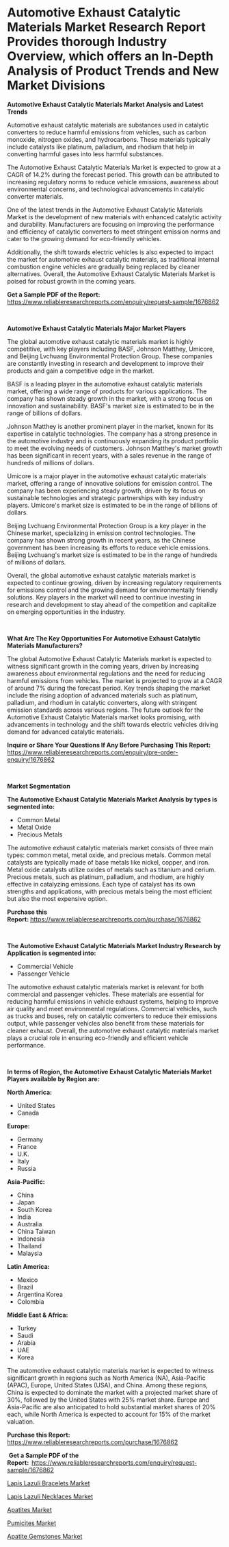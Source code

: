 <p><h1>Automotive Exhaust Catalytic Materials Market Research Report Provides thorough Industry Overview, which offers an In-Depth Analysis of Product Trends and New Market Divisions</h1></p><p><strong>Automotive Exhaust Catalytic Materials Market Analysis and Latest Trends</strong></p>
<p><p>Automotive exhaust catalytic materials are substances used in catalytic converters to reduce harmful emissions from vehicles, such as carbon monoxide, nitrogen oxides, and hydrocarbons. These materials typically include catalysts like platinum, palladium, and rhodium that help in converting harmful gases into less harmful substances.</p><p>The Automotive Exhaust Catalytic Materials Market is expected to grow at a CAGR of 14.2% during the forecast period. This growth can be attributed to increasing regulatory norms to reduce vehicle emissions, awareness about environmental concerns, and technological advancements in catalytic converter materials.</p><p>One of the latest trends in the Automotive Exhaust Catalytic Materials Market is the development of new materials with enhanced catalytic activity and durability. Manufacturers are focusing on improving the performance and efficiency of catalytic converters to meet stringent emission norms and cater to the growing demand for eco-friendly vehicles.</p><p>Additionally, the shift towards electric vehicles is also expected to impact the market for automotive exhaust catalytic materials, as traditional internal combustion engine vehicles are gradually being replaced by cleaner alternatives. Overall, the Automotive Exhaust Catalytic Materials Market is poised for robust growth in the coming years.</p></p>
<p><strong>Get a Sample PDF of the Report:&nbsp;</strong> <a href="https://www.reliableresearchreports.com/enquiry/request-sample/1676862">https://www.reliableresearchreports.com/enquiry/request-sample/1676862</a></p>
<p>&nbsp;</p>
<p><strong>Automotive Exhaust Catalytic Materials Major Market Players</strong></p>
<p><p>The global automotive exhaust catalytic materials market is highly competitive, with key players including BASF, Johnson Matthey, Umicore, and Beijing Lvchuang Environmental Protection Group. These companies are constantly investing in research and development to improve their products and gain a competitive edge in the market.</p><p>BASF is a leading player in the automotive exhaust catalytic materials market, offering a wide range of products for various applications. The company has shown steady growth in the market, with a strong focus on innovation and sustainability. BASF's market size is estimated to be in the range of billions of dollars.</p><p>Johnson Matthey is another prominent player in the market, known for its expertise in catalytic technologies. The company has a strong presence in the automotive industry and is continuously expanding its product portfolio to meet the evolving needs of customers. Johnson Matthey's market growth has been significant in recent years, with a sales revenue in the range of hundreds of millions of dollars.</p><p>Umicore is a major player in the automotive exhaust catalytic materials market, offering a range of innovative solutions for emission control. The company has been experiencing steady growth, driven by its focus on sustainable technologies and strategic partnerships with key industry players. Umicore's market size is estimated to be in the range of billions of dollars.</p><p>Beijing Lvchuang Environmental Protection Group is a key player in the Chinese market, specializing in emission control technologies. The company has shown strong growth in recent years, as the Chinese government has been increasing its efforts to reduce vehicle emissions. Beijing Lvchuang's market size is estimated to be in the range of hundreds of millions of dollars.</p><p>Overall, the global automotive exhaust catalytic materials market is expected to continue growing, driven by increasing regulatory requirements for emissions control and the growing demand for environmentally friendly solutions. Key players in the market will need to continue investing in research and development to stay ahead of the competition and capitalize on emerging opportunities in the industry.</p></p>
<p>&nbsp;</p>
<p><strong>What Are The Key Opportunities For Automotive Exhaust Catalytic Materials Manufacturers?</strong></p>
<p><p>The global Automotive Exhaust Catalytic Materials market is expected to witness significant growth in the coming years, driven by increasing awareness about environmental regulations and the need for reducing harmful emissions from vehicles. The market is projected to grow at a CAGR of around 7% during the forecast period. Key trends shaping the market include the rising adoption of advanced materials such as platinum, palladium, and rhodium in catalytic converters, along with stringent emission standards across various regions. The future outlook for the Automotive Exhaust Catalytic Materials market looks promising, with advancements in technology and the shift towards electric vehicles driving demand for advanced catalytic materials.</p></p>
<p><strong>Inquire or Share Your Questions If Any Before Purchasing This Report:</strong> <a href="https://www.reliableresearchreports.com/enquiry/pre-order-enquiry/1676862">https://www.reliableresearchreports.com/enquiry/pre-order-enquiry/1676862</a></p>
<p>&nbsp;</p>
<p><strong>Market Segmentation</strong></p>
<p><strong>The Automotive Exhaust Catalytic Materials Market Analysis by types is segmented into:</strong></p>
<p><ul><li>Common Metal</li><li>Metal Oxide</li><li>Precious Metals</li></ul></p>
<p><p>The automotive exhaust catalytic materials market consists of three main types: common metal, metal oxide, and precious metals. Common metal catalysts are typically made of base metals like nickel, copper, and iron. Metal oxide catalysts utilize oxides of metals such as titanium and cerium. Precious metals, such as platinum, palladium, and rhodium, are highly effective in catalyzing emissions. Each type of catalyst has its own strengths and applications, with precious metals being the most efficient but also the most expensive option.</p></p>
<p><strong>Purchase this Report:&nbsp;</strong><a href="https://www.reliableresearchreports.com/purchase/1676862">https://www.reliableresearchreports.com/purchase/1676862</a></p>
<p>&nbsp;</p>
<p><strong>The Automotive Exhaust Catalytic Materials Market Industry Research by Application is segmented into:</strong></p>
<p><ul><li>Commercial Vehicle</li><li>Passenger Vehicle</li></ul></p>
<p><p>The automotive exhaust catalytic materials market is relevant for both commercial and passenger vehicles. These materials are essential for reducing harmful emissions in vehicle exhaust systems, helping to improve air quality and meet environmental regulations. Commercial vehicles, such as trucks and buses, rely on catalytic converters to reduce their emissions output, while passenger vehicles also benefit from these materials for cleaner exhaust. Overall, the automotive exhaust catalytic materials market plays a crucial role in ensuring eco-friendly and efficient vehicle performance.</p></p>
<p>&nbsp;</p>
<p><strong>In terms of Region, the Automotive Exhaust Catalytic Materials Market Players available by Region are:</strong></p>
<p>
    <p> <strong> North America: </strong>
        <ul>
            <li>United States</li>
            <li>Canada</li>
        </ul>
        </p> 
    <p> <strong> Europe: </strong>
        <ul>
            <li>Germany</li>
            <li>France</li>
            <li>U.K.</li>
            <li>Italy</li>
            <li>Russia</li>
        </ul>
        </p> 
    <p> <strong> Asia-Pacific: </strong>
        <ul>
            <li>China</li>
            <li>Japan</li>
            <li>South Korea</li>
            <li>India</li>
            <li>Australia</li>
            <li>China Taiwan</li>
            <li>Indonesia</li>
            <li>Thailand</li>
            <li>Malaysia</li>
        </ul>
        </p> 
    <p> <strong> Latin America: </strong>
        <ul>
            <li>Mexico</li>
            <li>Brazil</li>
            <li>Argentina Korea</li>
            <li>Colombia</li>
        </ul>
        </p> 
    <p> <strong> Middle East & Africa: </strong>
        <ul>
            <li>Turkey</li>
            <li>Saudi</li>
            <li>Arabia</li>
            <li>UAE</li>
            <li>Korea</li>
        </ul>
    </p>
    </p>
<p><p>The automotive exhaust catalytic materials market is expected to witness significant growth in regions such as North America (NA), Asia-Pacific (APAC), Europe, United States (USA), and China. Among these regions, China is expected to dominate the market with a projected market share of 30%, followed by the United States with 25% market share. Europe and Asia-Pacific are also anticipated to hold substantial market shares of 20% each, while North America is expected to account for 15% of the market valuation.</p></p>
<p><strong>Purchase this Report: </strong><a href="https://www.reliableresearchreports.com/purchase/1676862">https://www.reliableresearchreports.com/purchase/1676862</a></p>
<p>&nbsp;<strong>Get a Sample PDF of the Report:&nbsp;&nbsp;</strong><a href="https://www.reliableresearchreports.com/enquiry/request-sample/1676862">https://www.reliableresearchreports.com/enquiry/request-sample/1676862</a></p>
<p><strong></strong></p>
<p><p><a href="https://medium.com/@aleenstokes34346/lapis-lazuli-bracelets-market-size-and-market-trends-complete-industry-overview-2024-to-2031-92ecd810abc5">Lapis Lazuli Bracelets Market</a></p><p><a href="https://medium.com/@aleenstokes34346/lapis-lazuli-necklaces-market-analysis-its-cagr-market-segmentation-and-global-industry-overview-fd90b8e11142">Lapis Lazuli Necklaces Market</a></p><p><a href="https://medium.com/@aleenstokes34346/apatites-market-research-report-its-history-and-forecast-2024-to-2031-b93b6ca105ff">Apatites Market</a></p><p><a href="https://medium.com/@aleenstokes34346/pumicites-market-analysis-its-cagr-market-segmentation-and-global-industry-overview-9063cba56c94">Pumicites Market</a></p><p><a href="https://medium.com/@aleenstokes34346/apatite-gemstones-market-trends-forecast-and-competitive-analysis-to-2031-ee0b731aedb3">Apatite Gemstones Market</a></p></p>